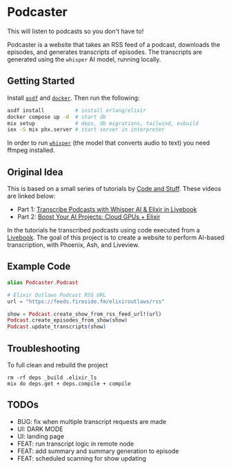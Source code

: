 # Podcaster

This will listen to podcasts so you don't have to!

Podcaster is a website that takes an RSS feed of a podcast, downloads the episodes, and generates transcripts of episodes. The transcripts are generated using the `whisper` AI model, running locally.

## Getting Started

Install [`asdf`](https://asdf-vm.com/guide/getting-started.html) and [`docker`](https://docs.docker.com/engine/install/). Then run the following:

```bash
asdf install          # install erlang/elixir
docker compose up -d  # start db
mix setup             # deps, db migrations, tailwind, esbuild
iex -S mix phx.server # start server in interpreter
```

In order to run [`whisper`](https://huggingface.co/openai/whisper-tiny) (the model that converts audio to text) you need ffmpeg installed.

## Original Idea

This is based on a small series of tutorials by [Code and Stuff](https://www.youtube.com/@CodeAndStuff). These videos are linked below:

- Part 1: [Transcribe Podcasts with Whisper AI & Elixir in Livebook](https://youtu.be/rHRbZ_MH3Lw?si=k1aOe2BymoFgt17r)
- Part 2: [Boost Your AI Projects: Cloud GPUs + Elixir](https://youtu.be/NOQO9EBjLj4?si=elKqzglLKe0CT_KU)

In the tutorials he transcribed podcasts using code executed from a [Livebook](https://livebook.dev/). The goal of this project is to create a website to perform AI-based transcription, with Phoenix, Ash, and Liveview.

## Example Code

```elixir
alias Podcaster.Podcast

# Elixir Outlaws Podcast RSS URL
url = "https://feeds.fireside.fm/elixiroutlaws/rss"

show = Podcast.create_show_from_rss_feed_url!(url)
Podcast.create_episodes_from_show(show)
Podcast.update_transcripts(show)
```

## Troubleshooting

To full clean and rebuild the project
```
rm -rf deps _build .elixir_ls
mix do deps.get + deps.compile + compile
```

## TODOs

- BUG: fix when multiple transcript requests are made
- UI: DARK MODE
- UI: landing page
- FEAT: run transcript logic in remote node
- FEAT: add summary and summary generation to episode
- FEAT: scheduled scanning for show updating
